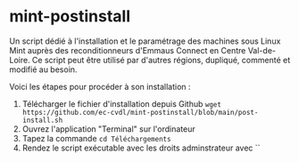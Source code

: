 # mint-postinstall
Un script dédié à l'installation et le paramétrage des machines sous Linux Mint auprès des reconditionneurs d'Emmaus Connect en Centre Val-de-Loire. Ce script peut être utilisé par d'autres régions, dupliqué, commenté et modifié au besoin.

Voici les étapes pour procéder à son installation :

1. Télécharger le fichier d'installation depuis Github
  `wget https://github.com/ec-cvdl/mint-postinstall/blob/main/post-install.sh`
2. Ouvrez l'application "Terminal" sur l'ordinateur
3. Tapez la commande
  `cd Téléchargements`
4. Rendez le script exécutable avec les droits adminstrateur avec
   ``
